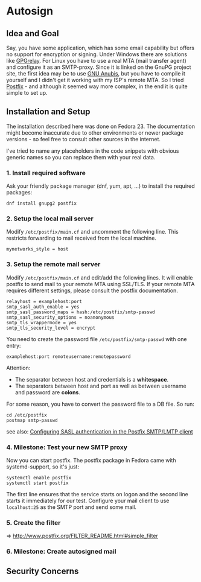 Autosign
========

Idea and Goal
-------------

Say, you have some application, which has some email capability but offers no support for encryption or signing. Under Windows there are solutions like [GPGrelay](https://www.heise.de/download/product/gpgrelay-57604). For Linux you have to use a real MTA (mail transfer agent) and configure it as an SMTP-proxy. Since it is linked on the GnuPG project site, the first idea may be to use [GNU Anubis](https://www.gnu.org/software/anubis/), but you have to compile it yourself and I didn't get it working with my ISP's remote MTA. So I tried [Postfix](http://www.postfix.org) - and although it seemed way more complex, in the end it is quite simple to set up.

Installation and Setup
----------------------

The installation described here was done on Fedora 23. The documentation might become inaccurate due to other environments or newer package versions - so feel free to consult other sources in the internet.

I've tried to name any placeholders in the code snippets with obvious generic names so you can replace them with your real data.

### 1. Install required software ###

Ask your friendly package manager (dnf, yum, apt, ...) to install the required packages:
```
dnf install gnupg2 postfix
```

### 2. Setup the local mail server ###

Modify `/etc/postfix/main.cf` and uncomment the following line. This restricts forwarding to mail received from the local machine.
```
mynetworks_style = host
```

### 3. Setup the remote mail server ###

Modify `/etc/postfix/main.cf` and edit/add the following lines. It will enable postfix to send mail to your remote MTA using SSL/TLS. If your remote MTA requires different settings, please consult the postfix documentation.
```
relayhost = examplehost:port
smtp_sasl_auth_enable = yes
smtp_sasl_password_maps = hash:/etc/postfix/smtp-passwd
smtp_sasl_security_options = noanonymous
smtp_tls_wrappermode = yes
smtp_tls_security_level = encrypt
```

You need to create the password file `/etc/postfix/smtp-passwd` with one entry:
```
examplehost:port remoteusername:remotepassword
```

Attention:
- The separator between host and credentials is a __whitespace__.
- The separators between host and port as well as between username and password are __colons__.

For some reason, you have to convert the password file to a DB file. So run:
```
cd /etc/postfix
postmap smtp-passwd
```

see also: [Configuring SASL authentication in the Postfix SMTP/LMTP client](http://www.postfix.org/SASL_README.html#client_sasl)

### 4. Milestone: Test your new SMTP proxy ###

Now you can start postfix. The postfix package in Fedora came with systemd-support, so it's just:
```
systemctl enable postfix
systemctl start postfix
```
The first line ensures that the service starts on logon and the second line starts it immediately for our test. Configure your mail client to use `localhost:25` as the SMTP port and send some mail.

### 5. Create the filter ###

=> http://www.postfix.org/FILTER_README.html#simple_filter

### 6. Milestone: Create autosigned mail ###

Security Concerns
-----------------
